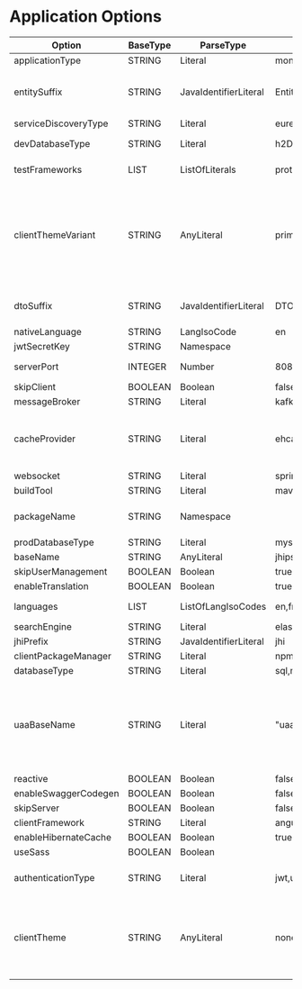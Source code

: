 #  Application Options
| Option               | BaseType | ParseType             | Values                                                                               | Description                                                                                                  |
| -------------------- | -------- | --------------------- | ------------------------------------------------------------------------------------ | ------------------------------------------------------------------------------------------------------------ |
| applicationType      | STRING   | Literal               | monolith,microservice,gateway,uaa                                                    |                                                                                                              |
| entitySuffix         | STRING   | JavaIdentifierLiteral | Entity                                                                               | Suffix for entities. false for empty string                                                                  |
| serviceDiscoveryType | STRING   | Literal               | eureka,consul,no,false                                                               |                                                                                                              |
| devDatabaseType      | STRING   | Literal               | h2Disk,h2Memory,mysql,mariadb,mssql,postgresql,oracle,no,mongodb,cassandra,couchbase | * + the prod database type                                                                                   |
| testFrameworks       | LIST     | ListOfLiterals        | protractor,cucumber,gatling                                                          | Braces mandatory                                                                                             |
| clientThemeVariant   | STRING   | AnyLiteral            | primary                                                                              | You can put whatever value you want, provided you know it will work (like dark, or light), can also be empty |
| dtoSuffix            | STRING   | JavaIdentifierLiteral | DTO                                                                                  | Suffix for DTOs. false for empty string                                                                      |
| nativeLanguage       | STRING   | LangIsoCode           | en                                                                                   |                                                                                                              |
| jwtSecretKey         | STRING   | Namespace             |                                                                                      |                                                                                                              |
| serverPort           | INTEGER  | Number                | 8080,8081,9999                                                                       | Depends on the app type                                                                                      |
| skipClient           | BOOLEAN  | Boolean               | false                                                                                |                                                                                                              |
| messageBroker        | STRING   | Literal               | kafka,false                                                                          |                                                                                                              |
| cacheProvider        | STRING   | Literal               | ehcache,hazelcast,caffeine,infinispan,memcached,redis,no                             | ehcache for monoliths and gateways, hazelcast otherwise                                                      |
| websocket            | STRING   | Literal               | spring-websocket,false                                                               |                                                                                                              |
| buildTool            | STRING   | Literal               | maven,gradle                                                                         |                                                                                                              |
| packageName          | STRING   | Namespace             |                                                                                      | Sets the packageFolder option                                                                                |
| prodDatabaseType     | STRING   | Literal               | mysql,mariadb,mssql,postgresql,oracle,no,mongodb,cassandra,couchbase                 |                                                                                                              |
| baseName             | STRING   | AnyLiteral            | jhipster                                                                             |                                                                                                              |
| skipUserManagement   | BOOLEAN  | Boolean               | true                                                                                 |                                                                                                              |
| enableTranslation    | BOOLEAN  | Boolean               | true                                                                                 |                                                                                                              |
| languages            | LIST     | ListOfLangIsoCodes    | en,fr                                                                                | Braces are mandatory                                                                                         |
| searchEngine         | STRING   | Literal               | elasticsearch,false                                                                  |                                                                                                              |
| jhiPrefix            | STRING   | JavaIdentifierLiteral | jhi                                                                                  |                                                                                                              |
| clientPackageManager | STRING   | Literal               | npm,yarn                                                                             |                                                                                                              |
| databaseType         | STRING   | Literal               | sql,mongodb,cassandra,couchbase,no                                                   |                                                                                                              |
| uaaBaseName          | STRING   | Literal               | "uaa"                                                                                | Mandatory for gateway and microservices if auth type is uaa, must be between double-quotes                   |
| reactive             | BOOLEAN  | Boolean               | false                                                                                |                                                                                                              |
| enableSwaggerCodegen | BOOLEAN  | Boolean               | false                                                                                |                                                                                                              |
| skipServer           | BOOLEAN  | Boolean               | false                                                                                |                                                                                                              |
| clientFramework      | STRING   | Literal               | angularX,react                                                                       |                                                                                                              |
| enableHibernateCache | BOOLEAN  | Boolean               | true                                                                                 |                                                                                                              |
| useSass              | BOOLEAN  | Boolean               |                                                                                      |                                                                                                              |
| authenticationType   | STRING   | Literal               | jwt,uaa,session,oauth2                                                               | uaa for UAA apps, jwt otherwise                                                                              |
| clientTheme          | STRING   | AnyLiteral            | none                                                                                 | You can put whatever value you want, provided you know it will work (like yeti)                              |
